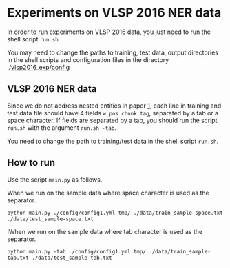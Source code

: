 # Experiments on VLSP 2016 NER data

In order to run experiments on VLSP 2016 data, you just need to run
the shell script `run.sh`

You may need to change the paths to training, test data, output directories
in the shell scripts and configuration files in the directory [./vlsp2016_exp/config](./vlsp2016_exp/config)


## VLSP 2016 NER data

Since we do not address nested entities in paper [1](https://arxiv.org/abs/1803.04375), each line in
training and test data file should have 4 fields `w pos chunk tag`, separated
by a tab or a space character. If fields are separated by a tab, you should
run the script `run.sh` with the argument `run.sh -tab`.

You need to change the path to training/test data in the shell script `run.sh`.

## How to run

Use the script `main.py` as follows.

When we run on the sample data where space character is used as the separator.

```
python main.py ./config/config1.yml tmp/ ./data/train_sample-space.txt ./data/test_sample-space.txt
```

IWhen we run on the sample data where tab character is used as the separator.

```
python main.py -tab ./config/config1.yml tmp/ ./data/train_sample-tab.txt ./data/test_sample-tab.txt
```


